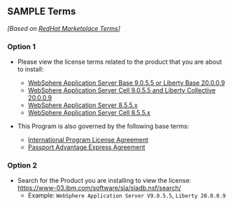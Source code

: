 ## SAMPLE Terms

*[Based on [RedHat Marketplace Terms](https://marketplace.redhat.com/en-us/commerce/terms?offeringId=13e122ce06ac87807c6d2745fd461fe4)]*

### Option 1
- Please view the license terms related to the product that you are about to install:
  - [WebSphere Application Server Base 9.0.5.5 or Liberty Base 20.0.0.9](https://www-03.ibm.com/software/sla/sladb.nsf/displaylis/71EAEEBBE696D8E6852585D8005CF4D9?OpenDocument)
  - [WebSphere Application Server Cell 9.0.5.5  and Liberty Collective 20.0.0.9](https://www-03.ibm.com/software/sla/sladb.nsf/displaylis/3D95A7D02B4857DE852585D8005CE973?OpenDocument)
  - [WebSphere Application Server 8.5.5.x](https://www-03.ibm.com/software/sla/sladb.nsf/displaylis/7E108C8407C5E3D2852585F1000CC762?OpenDocument)
  - [WebSphere Application Server Cell 8.5.5.x](https://www-03.ibm.com/software/sla/sladb.nsf/displaylis/1BFA067D857ACEF8852585F1000CC10C?OpenDocument)

- This Program is also governed by the following base terms:
  - [International Program License Agreement](https://www-03.ibm.com/software/sla/sladb.nsf/sla/bla/)
  - [Passport Advantage Express Agreement](https://www.ibm.com/software/passportadvantage/pae_agreements.html)

### Option 2
- Search for the Product you are installing to view the license: https://www-03.ibm.com/software/sla/sladb.nsf/search/
  - Example: `WebSphere Application Server V9.0.5.5`, `Liberty 20.0.0.9`
